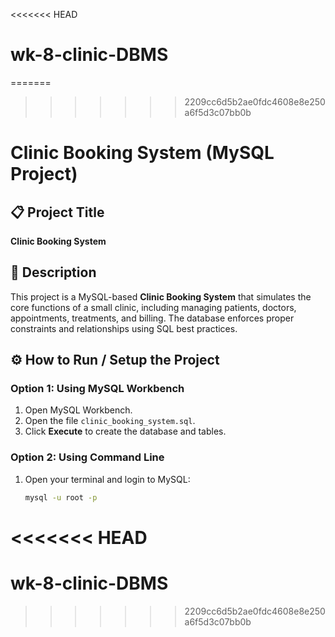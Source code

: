 <<<<<<< HEAD
# wk-8-clinic-DBMS
=======
>>>>>>> 2209cc6d5b2ae0fdc4608e8e250a6f5d3c07bb0b
# Clinic Booking System (MySQL Project)

## 📋 Project Title
**Clinic Booking System**

## 🧾 Description
This project is a MySQL-based **Clinic Booking System** that simulates the core functions of a small clinic, including managing patients, doctors, appointments, treatments, and billing. The database enforces proper constraints and relationships using SQL best practices.

## ⚙️ How to Run / Setup the Project

### Option 1: Using MySQL Workbench
1. Open MySQL Workbench.
2. Open the file `clinic_booking_system.sql`.
3. Click **Execute** to create the database and tables.

### Option 2: Using Command Line
1. Open your terminal and login to MySQL:
   ```bash
   mysql -u root -p
<<<<<<< HEAD
=======
# wk-8-clinic-DBMS
>>>>>>> 2209cc6d5b2ae0fdc4608e8e250a6f5d3c07bb0b
